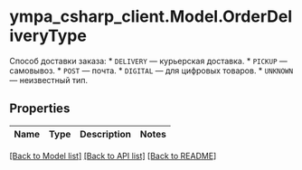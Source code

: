 # ympa_csharp_client.Model.OrderDeliveryType
Способ доставки заказа:  * `DELIVERY` — курьерская доставка.  * `PICKUP` — самовывоз.  * `POST` — почта.  * `DIGITAL` — для цифровых товаров.  * `UNKNOWN` — неизвестный тип. 

## Properties

Name | Type | Description | Notes
------------ | ------------- | ------------- | -------------

[[Back to Model list]](../README.md#documentation-for-models) [[Back to API list]](../README.md#documentation-for-api-endpoints) [[Back to README]](../README.md)

